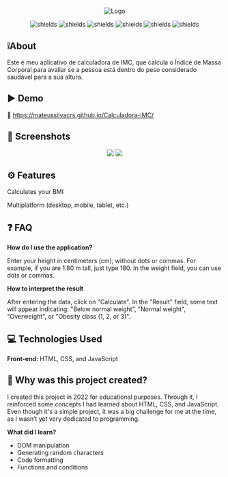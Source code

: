 #

<div align="center">

![Logo](https://i.postimg.cc/hj6VhqGS/screenshot-1.png)

</div>

<div align="center">
  <p align="center">
    <img src="https://img.shields.io/badge/javascript-%23323330.svg?style=for-the-badge&amp;logo=javascript&amp;logoColor=%23F7DF1E" alt="shields">
    <img src="https://img.shields.io/badge/css3-%231572B6.svg?style=for-the-badge&amp;logo=css3&amp;logoColor=white" alt="shields">
    <img src="https://img.shields.io/badge/html5-%23E34F26.svg?style=for-the-badge&logo=html5&logoColor=white" alt="shields">
    <img src="https://img.shields.io/badge/Welcome-grey?style=for-the-badge&label=PRs&color=green" alt="shields">
    <img src="https://img.shields.io/badge/Yes-green?style=for-the-badge&label=Manuten%C3%A7%C3%A3o" alt="shields">
    <img src="https://img.shields.io/github/license/Ileriayo/markdown-badges?style=for-the-badge" alt="shields">
  </p>
</div>

## ❕About

Este é meu aplicativo de calculadora de IMC, que calcula o Índice de Massa Corporal para avaliar se a pessoa está dentro do peso considerado saudável para a sua altura.

## ▶ Demo

🔗 https://mateussilvacrs.github.io/Calculadora-IMC/

## 📸 Screenshots

<div align="center">
 <img src="https://i.postimg.cc/bJpQQgdn/image.png">
 <img src="https://i.postimg.cc/HLjJMPRj/screenshot-2.png">
</div>

## ⚙ Features

Calculates your BMI

Multiplatform (desktop, mobile, tablet, etc.)

## ❓ FAQ

**How do I use the application?**

Enter your height in centimeters (cm), without dots or commas. For example, if you are 1.80 m tall, just type 180. In the weight field, you can use dots or commas.

**How to interpret the result**

After entering the data, click on "Calculate". In the "Result" field, some text will appear indicating: "Below normal weight", "Normal weight", "Overweight", or "Obesity class (1, 2, or 3)".

## 💻 Technologies Used

**Front-end:** HTML, CSS, and JavaScript

## 🤔 Why was this project created?

I created this project in 2022 for educational purposes. Through it, I reinforced some concepts I had learned about HTML, CSS, and JavaScript. Even though it's a simple project, it was a big challenge for me at the time, as I wasn’t yet very dedicated to programming.

**What did I learn?**

- DOM manipulation
- Generating random characters
- Code formatting
- Functions and conditions
